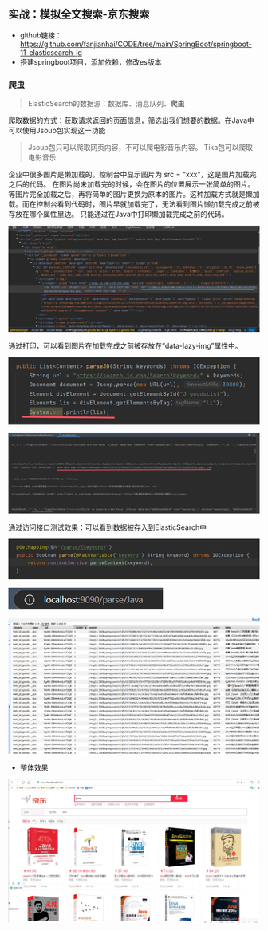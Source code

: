 ## 实战：模拟全文搜索-京东搜索

- github链接：https://github.com/fanjianhai/CODE/tree/main/SpringBoot/springboot-11-elasticsearch-jd
- 搭建springboot项目，添加依赖，修改es版本

### 爬虫

> ElasticSearch的数据源：数据库、消息队列、**爬虫**

爬取数据的方式：获取请求返回的页面信息，筛选出我们想要的数据。在Java中可以使用Jsoup包实现这一功能

> Jsoup包只可以爬取网页内容，不可以爬电影音乐内容。
> Tika包可以爬取电影音乐

企业中很多图片是懒加载的。控制台中显示图片为 src = "xxx"，这是图片加载完之后的代码。
在图片尚未加载完的时候，会在图片的位置展示一张简单的图片。等图片完全加载之后，再将简单的图片更换为原本的图片。这种加载方式就是懒加载。而在控制台看到代码时，图片早就加载完了，无法看到图片懒加载完成之前被存放在哪个属性里边。
只能通过在Java中打印懒加载完成之前的代码。

![](./assets/10.实战：模拟全文搜索-京东搜索/image-20241105002101092.png)

通过打印，可以看到图片在加载完成之前被存放在“data-lazy-img”属性中。

![image-20241105002924883](./assets/10.实战：模拟全文搜索-京东搜索/image-20241105002924883.png)

![](./assets/10.实战：模拟全文搜索-京东搜索/image-20241105002543997.png)

通过访问接口测试效果：可以看到数据被存入到ElasticSearch中

![image-20241105004604302](./assets/10.实战：模拟全文搜索-京东搜索/image-20241105004604302.png)

![image-20241105004528835](./assets/10.实战：模拟全文搜索-京东搜索/image-20241105004528835.png)

![image-20241105004638096](./assets/10.实战：模拟全文搜索-京东搜索/image-20241105004638096.png)

- 整体效果

![在这里插入图片描述](./assets/10.实战：模拟全文搜索-京东搜索/pic_center-1719652163915-28.png)

